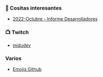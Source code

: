 ### :book: Cositas interesantes

* [2022-Octubre - Informe Desarrolladores](https://www.getmanfred.com/es/developer-career-report)


### :tv: Twitch

* [midudev](https://www.twitch.tv/midudev)


### Varios

* [Emojis Github](https://gist.github.com/rxaviers/7360908)
